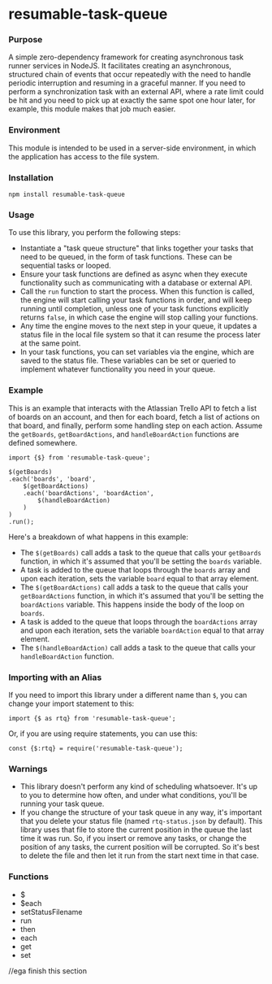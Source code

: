 # resumable-task-queue

### Purpose

A simple zero-dependency framework for creating asynchronous task runner services in NodeJS.  It facilitates creating an asynchronous, structured chain of events that occur repeatedly with the need to handle periodic interruption and resuming in a graceful manner.  If you need to perform a synchronization task with an external API, where a rate limit could be hit and you need to pick up at exactly the same spot one hour later, for example, this module makes that job much easier.

### Environment

This module is intended to be used in a server-side environment, in which the application has access to the file system.

### Installation

	npm install resumable-task-queue

### Usage

To use this library, you perform the following steps:

- Instantiate a "task queue structure" that links together your tasks that need to be queued, in the form of task functions.  These can be sequential tasks or looped.
- Ensure your task functions are defined as async when they execute functionality such as communicating with a database or external API.  
- Call the `run` function to start the process.  When this function is called, the engine will start calling your task functions in order, and will keep running until completion, unless one of your task functions explicitly returns `false`, in which case the engine will stop calling your functions.
- Any time the engine moves to the next step in your queue, it updates a status file in the local file system so that it can resume the process later at the same point.
- In your task functions, you can set variables via the engine, which are saved to the status file.  These variables can be set or queried to implement whatever functionality you need in your queue.

### Example

This is an example that interacts with the Atlassian Trello API to fetch a list of boards on an account, and then for each board, fetch a list of actions on that board, and finally, perform some handling step on each action.  Assume the `getBoards`, `getBoardActions`, and `handleBoardAction` functions are defined somewhere.

	import {$} from 'resumable-task-queue';

	$(getBoards)
	.each('boards', 'board',
		$(getBoardActions)
		.each('boardActions', 'boardAction',
			$(handleBoardAction)
		)
	)
	.run();

Here's a breakdown of what happens in this example:

- The `$(getBoards)` call adds a task to the queue that calls your `getBoards` function, in which it's assumed that you'll be setting the `boards` variable.
- A task is added to the queue that loops through the `boards` array and upon each iteration, sets the variable `board` equal to that array element.
- The `$(getBoardActions)` call adds a task to the queue that calls your `getBoardActions` function, in which it's assumed that you'll be setting the `boardActions` variable.  This happens inside the body of the loop on `boards`.
- A task is added to the queue that loops through the `boardActions` array and upon each iteration, sets the variable `boardAction` equal to that array element.
- The `$(handleBoardAction)` call adds a task to the queue that calls your `handleBoardAction` function.

### Importing with an Alias

If you need to import this library under a different name than `$`, you can change your import statement to this:

	import {$ as rtq} from 'resumable-task-queue';

Or, if you are using require statements, you can use this:

	const {$:rtq} = require('resumable-task-queue');

### Warnings

- This library doesn't perform any kind of scheduling whatsoever.  It's up to you to determine how often, and under what conditions, you'll be running your task queue.
- If you change the structure of your task queue in any way, it's important that you delete your status file (named `rtq-status.json` by default).  This library uses that file to store the current position in the queue the last time it was run.  So, if you insert or remove any tasks, or change the position of any tasks, the current position will be corrupted.  So it's best to delete the file and then let it run from the start next time in that case.

### Functions

- $
- $each
- setStatusFilename
- run
- then
- each
- get
- set

//ega finish this section